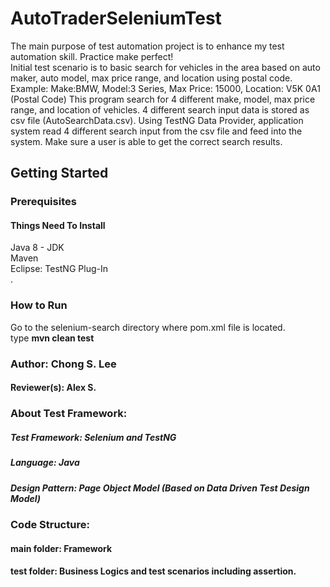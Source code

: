 # AutoTraderSeleniumTest
The main purpose of test automation project is to enhance my test automation skill.  Practice make perfect!  <br/>
Initial test scenario is to basic search for vehicles in the area based on auto maker, auto model, max price range, and location using postal code.  Example: Make:BMW, Model:3 Series, Max Price: 15000, Location: V5K 0A1 (Postal Code)
This program search for 4 different make, model, max price range, and location of vehicles.  4 different search input data is stored as csv file (AutoSearchData.csv).  Using TestNG Data Provider, application system read 4 different search input from the csv file and feed into the system.  Make sure a user is able to get the correct search results.

## Getting Started
### Prerequisites
#### Things Need To Install
Java 8 - JDK <br/>
Maven <br/>
Eclipse: TestNG Plug-In<br/> . 

### How to Run
Go to the selenium-search directory where pom.xml file is located.<br/>
type **mvn clean test**

### Author: Chong S. Lee  
#### Reviewer(s): Alex S.

### About Test Framework: <br/>
##### Test Framework: Selenium and TestNG <br/>
##### Language: Java <br/> 
##### Design Pattern: Page Object Model (Based on Data Driven Test Design Model) 

### Code Structure:
#### main folder: Framework 
#### test folder: Business Logics and test scenarios including assertion.

